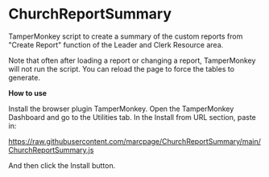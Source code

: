 # ChurchReportSummary
TamperMonkey script to create a summary of the custom reports from "Create Report" function of the Leader and Clerk Resource area.

Note that often after loading a report or changing a report, TamperMonkey will not run the script. You can reload the page to force the tables to generate.

**How to use**

Install the browser plugin TamperMonkey. Open the TamperMonkey Dashboard and go to the Utilities tab. In the Install from URL section, paste in:

https://raw.githubusercontent.com/marcpage/ChurchReportSummary/main/ChurchReportSummary.js

And then click the Install button.


